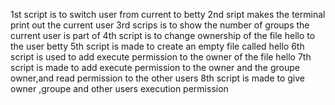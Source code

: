 1st script is to switch user from current to betty
2nd sript makes the terminal print out the current user
3rd scrips is to show the number of groups the current user is part of
4th script is to change ownership of the file hello to the user betty
5th script is made to create an empty file called hello
6th script is used to add execute permission to the owner of the file hello
7th script is made to add execute permission to the owner and the groupe owner,and read permission to the other users
8th script is made to give owner ,groupe and other users execution permission
